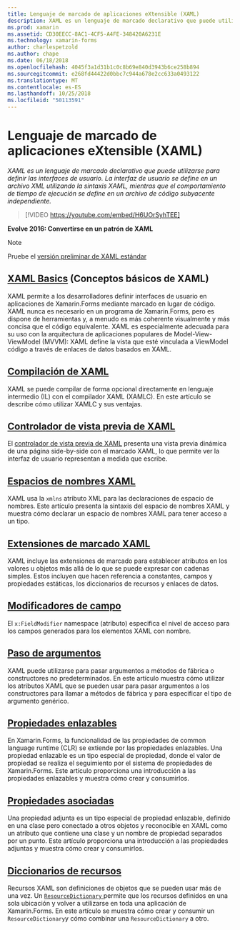 ```yaml
---
title: Lenguaje de marcado de aplicaciones eXtensible (XAML)
description: XAML es un lenguaje de marcado declarativo que puede utilizarse para definir las interfaces de usuario. La interfaz de usuario se define en un archivo XML utilizando la sintaxis XAML, mientras que el comportamiento de tiempo de ejecución se define en un archivo de código subyacente independiente.
ms.prod: xamarin
ms.assetid: CD30EECC-8AC1-4CF5-A4FE-348420A6231E
ms.technology: xamarin-forms
author: charlespetzold
ms.author: chape
ms.date: 06/18/2018
ms.openlocfilehash: 4045f3a1d31b1c0c8b69e840d3943b6ce258b894
ms.sourcegitcommit: e268fd44422d0bbc7c944a678e2cc633a0493122
ms.translationtype: MT
ms.contentlocale: es-ES
ms.lasthandoff: 10/25/2018
ms.locfileid: "50113591"
---
```

# <a name="extensible-application-markup-language-xaml"></a>Lenguaje de marcado de aplicaciones eXtensible (XAML)

_XAML es un lenguaje de marcado declarativo que puede utilizarse para definir las interfaces de usuario. La interfaz de usuario se define en un archivo XML utilizando la sintaxis XAML, mientras que el comportamiento de tiempo de ejecución se define en un archivo de código subyacente independiente._

> [!VIDEO https://youtube.com/embed/H6UOrSyhTEE]

**Evolve 2016: Convertirse en un patrón de XAML**

> [!NOTE]
> Pruebe el [versión preliminar de XAML estándar](standard/index.md)

<a name="xaml" />

## <a name="xaml-basicsxaml-basicsindexmd"></a>[XAML Basics](xaml-basics/index.md) (Conceptos básicos de XAML)

XAML permite a los desarrolladores definir interfaces de usuario en aplicaciones de Xamarin.Forms mediante marcado en lugar de código. XAML nunca es necesario en un programa de Xamarin.Forms, pero es dispone de herramientas y, a menudo es más coherente visualmente y más concisa que el código equivalente. XAML es especialmente adecuada para su uso con la arquitectura de aplicaciones populares de Model-View-ViewModel (MVVM): XAML define la vista que esté vinculada a ViewModel código a través de enlaces de datos basados en XAML.

## <a name="xaml-compilationxamlcmd"></a>[Compilación de XAML](xamlc.md)

XAML se puede compilar de forma opcional directamente en lenguaje intermedio (IL) con el compilador XAML (XAMLC). En este artículo se describe cómo utilizar XAMLC y sus ventajas.

## <a name="xaml-previewerxaml-previewermd"></a>[Controlador de vista previa de XAML](xaml-previewer.md)

El [controlador de vista previa de XAML](~/xamarin-forms/xaml/xaml-previewer.md) presenta una vista previa dinámica de una página side-by-side con el marcado XAML, lo que permite ver la interfaz de usuario representan a medida que escribe.

## <a name="xaml-namespacesnamespacesmd"></a>[Espacios de nombres XAML](namespaces.md)

XAML usa la `xmlns` atributo XML para las declaraciones de espacio de nombres. Este artículo presenta la sintaxis del espacio de nombres XAML y muestra cómo declarar un espacio de nombres XAML para tener acceso a un tipo.

## <a name="xaml-markup-extensionsmarkup-extensionsindexmd"></a>[Extensiones de marcado XAML](markup-extensions/index.md)

XAML incluye las extensiones de marcado para establecer atributos en los valores u objetos más allá de lo que se puede expresar con cadenas simples. Estos incluyen que hacen referencia a constantes, campos y propiedades estáticas, los diccionarios de recursos y enlaces de datos.

## <a name="field-modifiersfield-modifiersmd"></a>[Modificadores de campo](field-modifiers.md)

El `x:FieldModifier` namespace (atributo) especifica el nivel de acceso para los campos generados para los elementos XAML con nombre.

## <a name="passing-argumentspassing-argumentsmd"></a>[Paso de argumentos](passing-arguments.md)

XAML puede utilizarse para pasar argumentos a métodos de fábrica o constructores no predeterminados. En este artículo muestra cómo utilizar los atributos XAML que se pueden usar para pasar argumentos a los constructores para llamar a métodos de fábrica y para especificar el tipo de argumento genérico.

## <a name="bindable-propertiesbindable-propertiesmd"></a>[Propiedades enlazables](bindable-properties.md)

En Xamarin.Forms, la funcionalidad de las propiedades de common language runtime (CLR) se extiende por las propiedades enlazables. Una propiedad enlazable es un tipo especial de propiedad, donde el valor de propiedad se realiza el seguimiento por el sistema de propiedades de Xamarin.Forms. Este artículo proporciona una introducción a las propiedades enlazables y muestra cómo crear y consumirlos.

## <a name="attached-propertiesattached-propertiesmd"></a>[Propiedades asociadas](attached-properties.md)

Una propiedad adjunta es un tipo especial de propiedad enlazable, definido en una clase pero conectado a otros objetos y reconocible en XAML como un atributo que contiene una clase y un nombre de propiedad separados por un punto. Este artículo proporciona una introducción a las propiedades adjuntas y muestra cómo crear y consumirlos.

## <a name="resource-dictionariesresource-dictionariesmd"></a>[Diccionarios de recursos](resource-dictionaries.md)

Recursos XAML son definiciones de objetos que se pueden usar más de una vez. Un [ `ResourceDictionary` ](xref:Xamarin.Forms.ResourceDictionary) permite que los recursos definidos en una sola ubicación y volver a utilizarse en toda una aplicación de Xamarin.Forms. En este artículo se muestra cómo crear y consumir un `ResourceDictionary`y cómo combinar una `ResourceDictionary` a otro.
